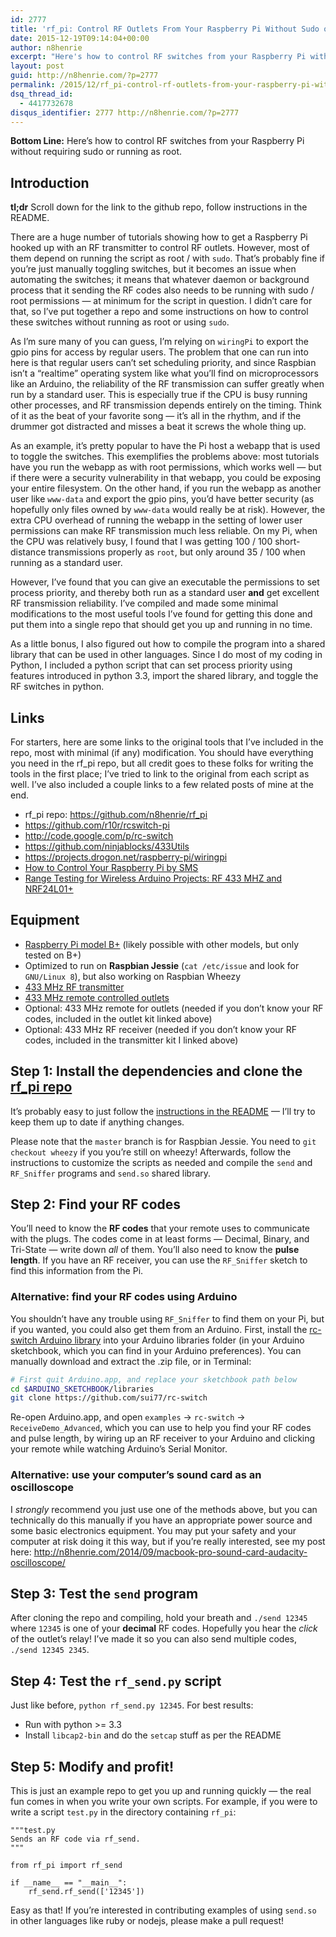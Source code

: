 ```yaml
---
id: 2777
title: 'rf_pi: Control RF Outlets From Your Raspberry Pi Without Sudo or Root'
date: 2015-12-19T09:14:04+00:00
author: n8henrie
excerpt: "Here's how to control RF switches from your Raspberry Pi without requiring sudo or running as root."
layout: post
guid: http://n8henrie.com/?p=2777
permalink: /2015/12/rf_pi-control-rf-outlets-from-your-raspberry-pi-without-sudo-or-root/
dsq_thread_id:
  - 4417732678
disqus_identifier: 2777 http://n8henrie.com/?p=2777
---
```

**Bottom Line:** Here’s how to control RF switches from your Raspberry Pi without requiring sudo or running as root.<!--more-->

## Introduction

**tl;dr** Scroll down for the link to the github repo, follow instructions in the README.

There are a huge number of tutorials showing how to get a Raspberry Pi hooked up with an RF transmitter to control RF outlets. However, most of them depend on running the script as root / with `sudo`. That’s probably fine if you’re just manually toggling switches, but it becomes an issue when automating the switches; it means that whatever daemon or background process that it sending the RF codes also needs to be running with sudo / root permissions — at minimum for the script in question. I didn’t care for that, so I’ve put together a repo and some instructions on how to control these switches without running as root or using `sudo`.

As I’m sure many of you can guess, I’m relying on `wiringPi` to export the gpio pins for access by regular users. The problem that one can run into here is that regular users can’t set scheduling priority, and since Raspbian isn’t a “realtime” operating system like what you’ll find on microprocessors like an Arduino, the reliability of the RF transmission can suffer greatly when run by a standard user. This is especially true if the CPU is busy running other processes, and RF transmission depends entirely on the timing. Think of it as the beat of your favorite song — it’s all in the rhythm, and if the drummer got distracted and misses a beat it screws the whole thing up.

As an example, it’s pretty popular to have the Pi host a webapp that is used to toggle the switches. This exemplifies the problems above: most tutorials have you run the webapp as with root permissions, which works well — but if there were a security vulnerability in that webapp, you could be exposing your entire filesystem. On the other hand, if you run the webapp as another user like `www-data` and export the gpio pins, you’d have better security (as hopefully only files owned by `www-data` would really be at risk). However, the extra CPU overhead of running the webapp in the setting of lower user permissions can make RF transmission much less reliable. On my Pi, when the CPU was relatively busy, I found that I was getting 100 / 100 short-distance transmissions properly as `root`, but only around 35 / 100 when running as a standard user.

However, I’ve found that you can give an executable the permissions to set process priority, and thereby both run as a standard user **and** get excellent RF transmission reliability. I’ve compiled and made some minimal modifications to the most useful tools I’ve found for getting this done and put them into a single repo that should get you up and running in no time.

As a little bonus, I also figured out how to compile the program into a shared library that can be used in other languages. Since I do most of my coding in Python, I included a python script that can set process priority using features introduced in python 3.3, import the shared library, and toggle the RF switches in python.

## Links

For starters, here are some links to the original tools that I’ve included in the repo, most with minimal (if any) modification. You should have everything you need in the rf_pi repo, but all credit goes to these folks for writing the tools in the first place; I’ve tried to link to the original from each script as well. I’ve also included a couple links to a few related posts of mine at the end.

  * rf_pi repo: <a href="https://github.com/n8henrie/rf_pi" target="_blank">https://github.com/n8henrie/rf_pi</a>
  * <a href="https://github.com/r10r/rcswitch-pi" target="_blank">https://github.com/r10r/rcswitch-pi</a>
  * <a href="http://code.google.com/p/rc-switch" target="_blank">http://code.google.com/p/rc-switch</a>
  * <a href="https://github.com/ninjablocks/433Utils" target="_blank">https://github.com/ninjablocks/433Utils</a>
  * <a href="https://projects.drogon.net/raspberry-pi/wiringpi" target="_blank">https://projects.drogon.net/raspberry-pi/wiringpi</a>
  * [How to Control Your Raspberry Pi by SMS](http://n8henrie.com/2015/03/how-to-control-your-raspberry-pi-by-sms/)
  * [Range Testing for Wireless Arduino Projects: RF 433 MHZ and NRF24L01+](http://n8henrie.com/2015/03/range-testing-for-wireless-arduino-projects-rf-433-mhz-and-nrf24l01/)

## Equipment

  * <a href="http://www.amazon.com/gp/product/B00LPESRUK/ref=as_li_ss_tl?ie=UTF8&camp=1789&creative=390957&creativeASIN=B00LPESRUK&linkCode=as2&tag=o5284-20" target="_blank" title="Raspberry-Pi-Model-512MB-Computer">Raspberry Pi model B+</a> (likely possible with other models, but only tested on B+)
  * Optimized to run on **Raspbian Jessie** (`cat /etc/issue` and look for `GNU/Linux 8`), but also working on Raspbian Wheezy
  * <a href="http://n8h.me/1HWwr7E" target="_blank">433 MHz RF transmitter</a>
  * <a href="http://www.amazon.com/gp/product/B00DQELHBS/ref=as_li_ss_tl?ie=UTF8&camp=1789&creative=390957&creativeASIN=B00DQELHBS&linkCode=as2&tag=o5284-20" target="_blank" title="Etekcity-Wireless-Electrical-Household-Appliances">433 MHz remote controlled outlets</a>
  * Optional: 433 MHz remote for outlets (needed if you don’t know your RF codes, included in the outlet kit linked above)
  * Optional: 433 MHz RF receiver (needed if you don’t know your RF codes, included in the transmitter kit I linked above)

## Step 1: Install the dependencies and clone the <a href="https://github.com/n8henrie/rf_pi" target="_blank">rf_pi repo</a>

It’s probably easy to just follow the <a href="https://github.com/n8henrie/rf_pi/blob/master/README.md" target="_blank">instructions in the README</a> — I’ll try to keep them up to date if anything changes.

Please note that the `master` branch is for Raspbian Jessie. You need to `git checkout wheezy` if you you’re still on wheezy! Afterwards, follow the instructions to customize the scripts as needed and compile the `send` and `RF_Sniffer` programs and `send.so` shared library.

## Step 2: Find your RF codes

You’ll need to know the **RF codes** that your remote uses to communicate with the plugs. The codes come in at least forms — Decimal, Binary, and Tri-State — write down _all_ of them. You’ll also need to know the **pulse length**. If you have an RF receiver, you can use the `RF_Sniffer` sketch to find this information from the Pi.

### Alternative: find your RF codes using Arduino

You shouldn’t have any trouble using `RF_Sniffer` to find them on your Pi, but if you wanted, you could also get them from an Arduino. First, install the <a href="https://github.com/sui77/rc-switch" target="_blank">rc-switch Arduino library</a> into your Arduino libraries folder (in your Arduino sketchbook, which you can find in your Arduino preferences). You can manually download and extract the .zip file, or in Terminal:


```bash
# First quit Arduino.app, and replace your sketchbook path below
cd $ARDUINO_SKETCHBOOK/libraries
git clone https://github.com/sui77/rc-switch
```

Re-open Arduino.app, and open `examples` -> `rc-switch` -> `ReceiveDemo_Advanced`, which you can use to help you find your RF codes and pulse length, by wiring up an RF receiver to your Arduino and clicking your remote while watching Arduino’s Serial Monitor.

### Alternative: use your computer’s sound card as an oscilloscope

I _strongly_ recommend you just use one of the methods above, but you can technically do this manually if you have an appropriate power source and some basic electronics equipment. You may put your safety and your computer at risk doing it this way, but if you’re really interested, see my post here: http://n8henrie.com/2014/09/macbook-pro-sound-card-audacity-oscilloscope/

## Step 3: Test the `send` program

After cloning the repo and compiling, hold your breath and `./send 12345` where `12345` is one of your **decimal** RF codes. Hopefully you hear the _click_ of the outlet’s relay! I’ve made it so you can also send multiple codes, `./send 12345 2345`.

## Step 4: Test the `rf_send.py` script

Just like before, `python rf_send.py 12345`. For best results:

  * Run with python >= 3.3
  * Install `libcap2-bin` and do the `setcap` stuff as per the README

## Step 5: Modify and profit!

This is just an example repo to get you up and running quickly — the real fun comes in when you write your own scripts. For example, if you were to write a script `test.py` in the directory containing `rf_pi`:

    """test.py
    Sends an RF code via rf_send.
    """
    
    from rf_pi import rf_send
    
    if __name__ == "__main__":
        rf_send.rf_send(['12345'])

Easy as that! If you’re interested in contributing examples of using `send.so` in other languages like ruby or nodejs, please make a pull request!

